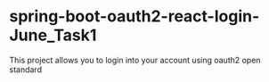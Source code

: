 # spring-boot-oauth2-react-login-June_Task1
This project allows you to login into your account using oauth2 open standard
